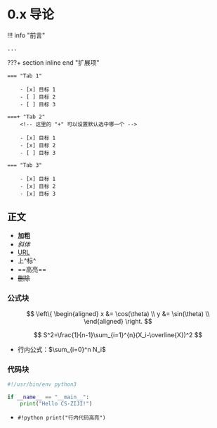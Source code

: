# 0.x 导论

!!! info "前言"

    ...


???+ section inline end "扩展项"
    <!-- 这里的 "+" 可以设置默认展开，"inline" 和 "end" 是可选的，后者依赖前者 -->

    === "Tab 1"

        - [x] 目标 1
        - [ ] 目标 2
        - [ ] 目标 3

    ===+ "Tab 2"
        <!-- 这里的 "+" 可以设置默认选中哪一个 -->

        - [x] 目标 1
        - [x] 目标 2
        - [ ] 目标 3

    === "Tab 3"

        - [x] 目标 1
        - [x] 目标 2
        - [x] 目标 3



## 正文

- **加粗**
- *斜体*
- [URL](./0_x.md)
- 上^标^
- ==高亮==
- ~~删除~~

### 公式块

$$
\left\{
    \begin{aligned}
        x &= \cos(\theta) \\
        y &= \sin(\theta) \\
    \end{aligned}
\right.
$$

$$
S^2=\frac{1}{n-1}\sum_{i=1}^{n}(X_i-\overline{X})^2
$$

- 行内公式：$\sum_{i=0}^n N_i$

### 代码块

```python title="Code Blocks" linenums="1" hl_lines="4"
#!/usr/bin/env python3

if __name__ == "__main__":
    print("Hello CS-ZIJI!")
```

- `#!python print("行内代码高亮")`
